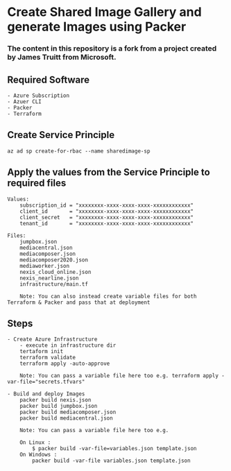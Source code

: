 # Create Shared Image Gallery and generate Images using Packer

### The content in this repository is a fork from a project created by James Truitt from Microsoft.

## Required Software
    - Azure Subscription
    - Azuer CLI
    - Packer
    - Terraform

## Create Service Principle
    az ad sp create-for-rbac --name sharedimage-sp

## Apply the values from the Service Principle to required files
    Values:
        subscription_id = "xxxxxxxx-xxxx-xxxx-xxxx-xxxxxxxxxxxx"
        client_id       = "xxxxxxxx-xxxx-xxxx-xxxx-xxxxxxxxxxxx"
        client_secret   = "xxxxxxxx-xxxx-xxxx-xxxx-xxxxxxxxxxxx"
        tenant_id       = "xxxxxxxx-xxxx-xxxx-xxxx-xxxxxxxxxxxx"

    Files:
        jumpbox.json
        mediacentral.json
        mediacomposer.json
        mediacomposer2020.json
        mediaworker.json
        nexis_cloud_online.json
        nexis_nearline.json
        infrastructure/main.tf

        Note: You can also instead create variable files for both Terraform & Packer and pass that at deployment

## Steps
    - Create Azure Infrastructure
        - execute in infrastructure dir
        tertaform init
        terraform validate
        terraform apply -auto-approve

        Note: You can pass a variable file here too e.g. terraform apply -var-file="secrets.tfvars"

    - Build and deploy Images
        packer build nexis.json
        packer build jumpbox.json
        packer build mediacomposer.json
        packer build mediacentral.json

        Note: You can pass a variable file here too e.g.

        On Linux :
            $ packer build -var-file=variables.json template.json
        On Windows :
            packer build -var-file variables.json template.json

